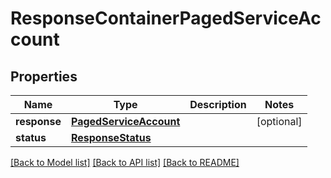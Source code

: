 # ResponseContainerPagedServiceAccount

## Properties
Name | Type | Description | Notes
------------ | ------------- | ------------- | -------------
**response** | [**PagedServiceAccount**](PagedServiceAccount.md) |  | [optional] 
**status** | [**ResponseStatus**](ResponseStatus.md) |  | 

[[Back to Model list]](../README.md#documentation-for-models) [[Back to API list]](../README.md#documentation-for-api-endpoints) [[Back to README]](../README.md)


